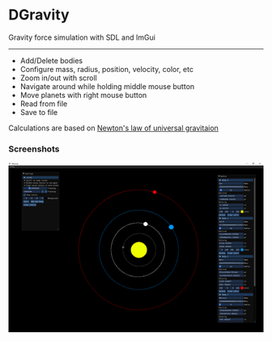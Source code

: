 # DGravity
Gravity force simulation with SDL and ImGui

---
- Add/Delete bodies
- Configure mass, radius, position, velocity, color, etc
- Zoom in/out with scroll
- Navigate around while holding middle mouse button
- Move planets with right mouse button 
- Read from file
- Save to file

Calculations are based on [Newton's law of universal gravitaion](https://en.wikipedia.org/wiki/Gravity)

### Screenshots
![screenshot](img/screenshot.png)
